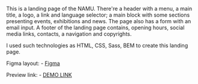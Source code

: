 This is a landing page of the NAMU. There're a header with a menu, a main title, a logo, a link and language selector; a main block with some sections presenting events, exhibitions and news. The page also has a form with an email input. A footer of the landing page contains, opening hours, social media links, contacts, a navigation and copyrights.

I used such technologies as HTML, CSS, Sass, BEM to create this landing page.

Figma layout:
    - [Figma](https://www.figma.com/file/HL3XGt5ZatvJoYBhOaWY5x/museum-prototype?node-id=323%3A1957&mode=dev)

Preview link:
    - [DEMO LINK](https://yevheniikulish.github.io/namu-landing/)
